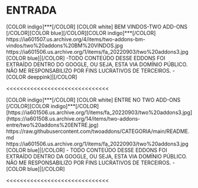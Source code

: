 # ENTRADA

<channels>
<channel>
<name>[COLOR indigo]***[/COLOR] [COLOR white] BEM VINDOS-TWO ADD-ONS [/COLOR][COLOR blue][/COLOR][COLOR indigo]***[/COLOR]</name>
<thumbnail>https://ia601507.us.archive.org/4/items/two-addons-bm-vindos/two%20addons%20BM%20VINDOS.jpg</thumbnail>
<fanart>https://ia601506.us.archive.org/1/items/fa_20220903/two%20addons3.jpg</fanart>
<info>
[COLOR blue]|[/COLOR] -TODO CONTEÚDO DESSE EDDONS FOI EXTRAÍDO DENTRO DO GOOGLE, OU SEJA, ESTA VIA DOMÍNIO PÚBLICO. NÃO ME RESPONSABILIZO POR FINS LUCRATIVOS DE TERCEIROS. - [COLOR deeppink]|[/COLOR]</info>
</channel>
</channels>

<<<<<<<<<<<<<<<<<<<<<<<<<<<<<<

<channels>
<channel>
<name>[COLOR indigo]***[/COLOR] [COLOR white] ENTRE NO TWO ADD-ONS [/COLOR][COLOR indigo]***[/COLOR]</name>
<thumbnail>[https://ia601506.us.archive.org/1/items/fa_20220903/two%20addons3.jpg](https://ia601508.us.archive.org/14/items/two-addons-entre/two%20addons%20ENTRE.jpg)</thumbnail>
<externallink>https://raw.githubusercontent.com/twoaddons/CATEGORIA/main/README.md</externallink>
<fanart>https://ia601506.us.archive.org/1/items/fa_20220903/two%20addons3.jpg</fanart>
<info>
[COLOR blue]|[/COLOR] - TODO CONTEÚDO DESSE EDDONS FOI EXTRAÍDO DENTRO DA GOOGLE, OU SEJA, ESTA VIA DOMÍNIO PÚBLICO. NÃO ME RESPONSABILIZO POR FINS LUCRATIVOS DE TERCEIROS. - [COLOR blue]|[/COLOR]</info>
</channel>
</channels>  
 
<<<<<<<<<<<<<<<<<<<<<<<<<<<<<<  
 
